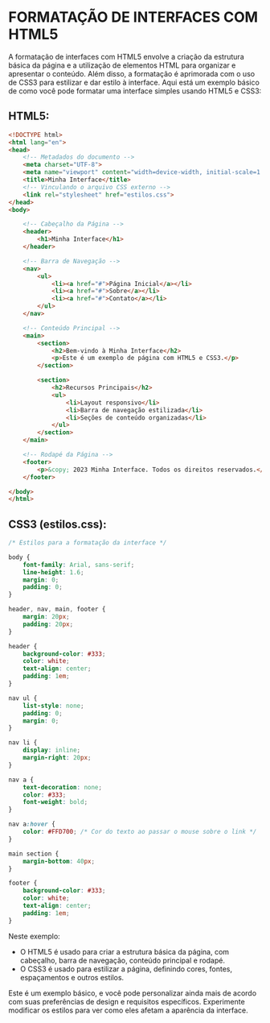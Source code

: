 # FORMATAÇÃO DE INTERFACES COM HTML5
A formatação de interfaces com HTML5 envolve a criação da estrutura básica da página e a utilização de elementos HTML para organizar e apresentar o conteúdo. Além disso, a formatação é aprimorada com o uso de CSS3 para estilizar e dar estilo à interface. Aqui está um exemplo básico de como você pode formatar uma interface simples usando HTML5 e CSS3:

## HTML5:
```html
<!DOCTYPE html>
<html lang="en">
<head>
    <!-- Metadados do documento -->
    <meta charset="UTF-8">
    <meta name="viewport" content="width=device-width, initial-scale=1.0">
    <title>Minha Interface</title>
    <!-- Vinculando o arquivo CSS externo -->
    <link rel="stylesheet" href="estilos.css">
</head>
<body>

    <!-- Cabeçalho da Página -->
    <header>
        <h1>Minha Interface</h1>
    </header>

    <!-- Barra de Navegação -->
    <nav>
        <ul>
            <li><a href="#">Página Inicial</a></li>
            <li><a href="#">Sobre</a></li>
            <li><a href="#">Contato</a></li>
        </ul>
    </nav>

    <!-- Conteúdo Principal -->
    <main>
        <section>
            <h2>Bem-vindo à Minha Interface</h2>
            <p>Este é um exemplo de página com HTML5 e CSS3.</p>
        </section>

        <section>
            <h2>Recursos Principais</h2>
            <ul>
                <li>Layout responsivo</li>
                <li>Barra de navegação estilizada</li>
                <li>Seções de conteúdo organizadas</li>
            </ul>
        </section>
    </main>

    <!-- Rodapé da Página -->
    <footer>
        <p>&copy; 2023 Minha Interface. Todos os direitos reservados.</p>
    </footer>

</body>
</html>
```

## CSS3 (estilos.css):
```css
/* Estilos para a formatação da interface */

body {
    font-family: Arial, sans-serif;
    line-height: 1.6;
    margin: 0;
    padding: 0;
}

header, nav, main, footer {
    margin: 20px;
    padding: 20px;
}

header {
    background-color: #333;
    color: white;
    text-align: center;
    padding: 1em;
}

nav ul {
    list-style: none;
    padding: 0;
    margin: 0;
}

nav li {
    display: inline;
    margin-right: 20px;
}

nav a {
    text-decoration: none;
    color: #333;
    font-weight: bold;
}

nav a:hover {
    color: #FFD700; /* Cor do texto ao passar o mouse sobre o link */
}

main section {
    margin-bottom: 40px;
}

footer {
    background-color: #333;
    color: white;
    text-align: center;
    padding: 1em;
}
```

Neste exemplo:

- O HTML5 é usado para criar a estrutura básica da página, com cabeçalho, barra de navegação, conteúdo principal e rodapé.
- O CSS3 é usado para estilizar a página, definindo cores, fontes, espaçamentos e outros estilos.

Este é um exemplo básico, e você pode personalizar ainda mais de acordo com suas preferências de design e requisitos específicos. Experimente modificar os estilos para ver como eles afetam a aparência da interface.